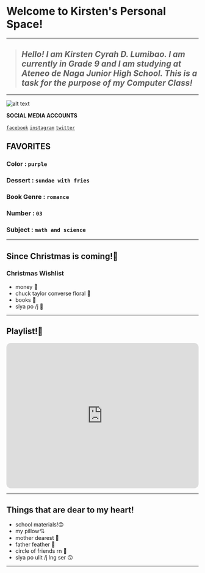 # Welcome to Kirsten's Personal Space!

---
>## *Hello! I am Kirsten Cyrah D. Lumibao. I am currently in Grade 9 and I am studying at Ateneo de Naga Junior High School. This is a task for the purpose of my Computer Class!*
---

![alt text](https://user-images.githubusercontent.com/118236434/202899863-4d3b204d-abd4-4c19-94c2-c804bc00366b.jpg)


**SOCIAL MEDIA ACCOUNTS**
 
[`facebook`](https://www.facebook.com/kirstencyrah.lumibao.9)
[`instagram`](https://www.instagram.com/kirstencyrah_/)
[`twitter`](https://twitter.com/cheesecake8_)

## **FAVORITES**
### Color : `purple`
### Dessert : `sundae with fries`
### Book Genre : `romance`
### Number : `03`
### Subject : `math and science`

---

## Since Christmas is coming!🎄
### Christmas Wishlist
- money 💸
- chuck taylor converse floral 👟
- books 📖
- siya po /j 🖤

---

## Playlist!🎤
<iframe style="border-radius:12px" src="https://open.spotify.com/embed/playlist/3oT18Ew47jq0iDQhWfzNFI?utm_source=generator" width="100%" height="380" frameBorder="0" allowfullscreen="" allow="autoplay; clipboard-write; encrypted-media; fullscreen; picture-in-picture" loading="lazy"></iframe>

---

## Things that are dear to my heart!
- school materials!😊
- my pillow💘
- mother dearest 👧
- father feather 👦
- circle of friends rn 💝
- siya po ulit /j lng ser 😗

---
